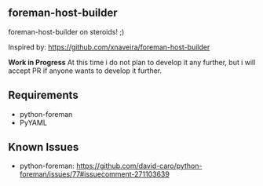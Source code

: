 ## foreman-host-builder
foreman-host-builder on steroids! ;)

Inspired by: https://github.com/xnaveira/foreman-host-builder



**Work in Progress**
At this time i do not plan to develop it any further, but i will accept PR if anyone wants to develop it further.

## Requirements
* python-foreman
* PyYAML

## Known Issues
* python-foreman: https://github.com/david-caro/python-foreman/issues/77#issuecomment-271103639